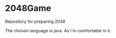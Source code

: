 2048Game
========

Repository for preparing 2048

The chosen language is java. As i'm comfortable in it.
